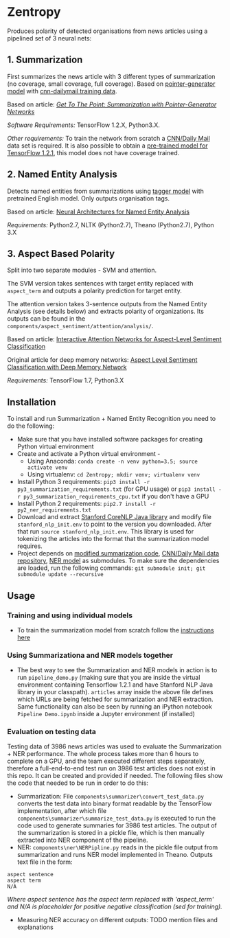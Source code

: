 # Zentropy

Produces polarity of detected organisations from news articles using a pipelined set of 3 neural nets:

## 1. Summarization

First summarizes the news article with 3 different types of summarization (no coverage, small coverage, full coverage). Based on [pointer-generator model](https://github.com/becxer/pointer-generator/) with [cnn-dailymail training data](https://github.com/becxer/cnn-dailymail/).  

Based on article: *[Get To The Point: Summarization with Pointer-Generator Networks](https://arxiv.org/abs/1704.04368)*

*Software Requirements:* TensorFlow 1.2.X, Python3.X.  

*Other requirements:* To train the network from scratch a [CNN/Daily Mail](https://github.com/becxer/cnn-dailymail/) data set is required. It is also possible to obtain a [pre-trained model for TensorFlow 1.2.1](https://drive.google.com/file/d/0B7pQmm-OfDv7ZUhHZm9ZWEZidDg/view), this model does not have coverage trained.

## 2. Named Entity Analysis

Detects named entities from summarizations using [tagger model](https://github.com/glample/tagger) with pretrained English model. Only outputs organisation tags.

Based on article: [Neural Architectures for Named Entity Analysis](https://arxiv.org/abs/1603.01360)

*Requirements:* Python2.7, NLTK (Python2.7), Theano (Python2.7), Python 3.X

## 3. Aspect Based Polarity

Split into two separate modules - SVM and attention.

The SVM version takes sentences with target entity replaced with `aspect_term` and outputs a polarity prediction for target entity.

The attention version takes 3-sentence outputs from the Named Entity Analysis (see details below) and extracts polarity of organizations. Its outputs can be found in the `components/aspect_sentiment/attention/analysis/`.

Based on article: [Interactive Attention Networks for Aspect-Level Sentiment Classification](https://arxiv.org/abs/1709.00893)

Original article for deep memory networks: [Aspect Level Sentiment Classification with Deep Memory Network](https://arxiv.org/pdf/1605.08900.pdf)

*Requirements:* TensorFlow 1.7, Python3.X

## Installation

To install and run Summarization + Named Entity Recognition you need to do the following:

* Make sure that you have installed software packages for creating Python virtual environment
* Create and activate a Python virtual environment -
	* Using Anaconda: `conda create -n venv python=3.5; source activate venv`
	* Using virtualenv: `cd Zentropy; mkdir venv; virtualenv venv`
* Install Python 3 requirements: `pip3 install -r py3_summarization_requirements.txt` (for GPU usage) or `pip3 install -r py3_summarization_requirements_cpu.txt` if you don't have a GPU
* Install Python 2 requirements: `pip2.7 install -r py2_ner_requirements.txt`
* Download and extract [Stanford CoreNLP Java library](http://nlp.stanford.edu/software/stanford-corenlp-full-2018-02-27.zip) and modify file `stanford_nlp_init.env` to point to the version you downloaded. After that run `source stanford_nlp_init.env`. This library is used for tokenizing the articles into the format that the summarization model requires.
* Project depends on [modified summarization code](https://github.com/arpol/pointer-generator), [CNN/Daily Mail data repository](https://github.com/becxer/cnn-dailymail), [NER model](https://github.com/glample/tagger/) as submodules. To make sure the dependencies are loaded, run the following commands: `git submodule init; git submodule update --recursive`

## Usage

### Training and using individual models

* To train the summarization model from scratch follow the [instructions here](https://github.com/becxer/pointer-generator/)

### Using Summarizationa and NER models together

* The best way to see the Summarization and NER models in action is to run `pipeline_demo.py` (making sure that you are inside the virtual environment containing Tensorflow 1.2.1 and have Stanford NLP Java library in your classpath). `articles` array inside the above file defines which URLs are being fetched for summarization and NER extraction. Same functionality can also be seen by running an iPython notebook `Pipeline Demo.ipynb` inside a Jupyter environment (if installed)

### Evaluation on testing data

Testing data of 3986 news articles was used to evaluate the Summarization + NER performance. The whole process takes more than 6 hours to complete on a GPU, and the team executed different steps separately, therefore a full-end-to-end test run on 3986 test articles does not exist in this repo. It can be created and provided if needed. The following files show the code that needed to be run in order to do this:

* Summarization: File `components\summarizer\convert_test_data.py` converts the test data into binary format readable by the TensorFlow implementation, after which file `components\summarizer\summarize_test_data.py` is executed to run the code used to generate summaries for 3986 test articles. The output of the summarization is stored in a pickle file, which is then manually extracted into NER component of the pipeline.
* NER: `components\ner\NERPipline.py` reads in the pickle file output from summarization and runs NER model implemented in Theano. Outputs text file in the form:
```
aspect sentence
aspect term
N/A
```
*Where aspect sentence has the aspect term replaced with 'aspect_term' and N/A is placeholder for positive negative classification (sed for training).*
* Measuring NER accuracy on different outputs: TODO mention files and explanations
